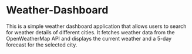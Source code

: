 # Weather-Dashboard
This is a simple weather dashboard application that allows users to search for weather details of different cities. It fetches weather data from the OpenWeatherMap API and displays the current weather and a 5-day forecast for the selected city.

